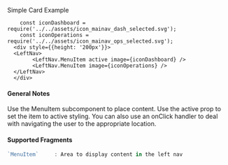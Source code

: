 Simple Card Example
        
        const iconDashboard = require('../../assets/icon_mainav_dash_selected.svg');
        const iconOperations = require('../../assets/icon_mainav_ops_selected.svg');
      <div style={{height: '200px'}}>
      <LeftNav>                
            <LeftNav.MenuItem active image={iconDashboard} />      
            <LeftNav.MenuItem image={iconOperations} />
      </LeftNav>
      </div>

#### General Notes ####

Use the MenuItem subcomponent to place content.  Use the active prop to set the
item to active styling.  You can also use an onClick handler to deal with
navigating the user to the appropriate location.

#### Supported Fragments ####

```javascript
`MenuItem`     : Area to display content in the left nav
```